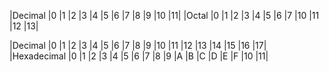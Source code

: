 |Decimal	|0	|1	|2	|3	|4	|5	|6	|7	|8	|9	|10	|11|
|Octal	|0	|1	|2	|3	|4	|5	|6	|7	|10	|11	|12	|13|

|Decimal	|0	|1	|2	|3	|4	|5	|6	|7	|8	|9	|10	|11	|12	|13	|14	|15	|16	|17|
|Hexadecimal	|0	|1	|2	|3	|4	|5	|6	|7	|8	|9	|A	|B	|C	|D	|E	|F	|10	|11|
